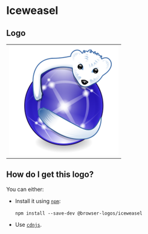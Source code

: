 # Iceweasel

## Logo

<table>
    <tr height=300>
        <td>
            <a href="https://github.com/alrra/browser-logos/tree/86ed7f258ee518c0f92c4c12cf22746af14ddb39/src/archive/iceweasel">
                <img width=290 src="https://raw.githubusercontent.com/alrra/browser-logos/86ed7f258ee518c0f92c4c12cf22746af14ddb39/src/archive/iceweasel/iceweasel.svg?sanitize=true" alt="Iceweasel browser logo">
            </a>
        </td>
    </tr>
</table>

## How do I get this logo?

You can either:

* Install it using [`npm`][npm]:

  `npm install --save-dev @browser-logos/iceweasel`

* Use [`cdnjs`][cdnjs].

<!-- Link labels: -->

[cdnjs]: https://cdnjs.com/libraries/browser-logos
[npm]: https://www.npmjs.com/
